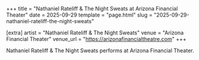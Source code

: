 +++
title = "Nathaniel Rateliff & The Night Sweats at Arizona Financial Theater"
date = 2025-09-29
template = "page.html"
slug = "2025-09-29-nathaniel-rateliff-the-night-sweats"

[extra]
artist = "Nathaniel Rateliff & The Night Sweats"
venue = "Arizona Financial Theater"
venue_url = "https://arizonafinancialtheatre.com"
+++

Nathaniel Rateliff & The Night Sweats performs at Arizona Financial Theater.
